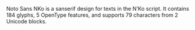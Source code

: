 Noto Sans NKo is a sanserif design for texts in the N’Ko script. It contains 184 glyphs, 5 OpenType features, and supports 79 characters from 2 Unicode blocks.